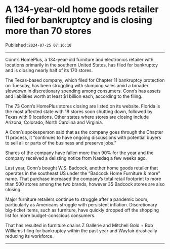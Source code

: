 # A 134-year-old home goods retailer filed for bankruptcy and is closing more than 70 stores

Published :`2024-07-25 07:16:10`

---

Conn’s HomePlus, a 134-year-old furniture and electronics retailer with locations primarily in the southern United States, has filed for bankruptcy and is closing nearly half of its 170 stores.

The Texas-based company, which filed for Chapter 11 bankruptcy protection on Tuesday, has been struggling with slumping sales amid a broader slowdown in discretionary spending among consumers. Conn’s has assets and liabilities worth at least $1 billion each, according to the filing.

The 73 Conn’s HomePlus stores closing are listed on its website. Florida is the most affected state with 18 stores soon shutting down, followed by Texas with 9 locations. Other states where stores are closing include Arizona, Colorado, North Carolina and Virginia.

A Conn’s spokesperson said that as the company goes through the Chapter 11 process, it “continues to have ongoing discussions with potential buyers to sell all or parts of the business and preserve jobs.”

Shares of the company have fallen more than 90% for the year and the company received a delisting notice from Nasdaq a few weeks ago.

Last year, Conn’s bought W.S. Badcock, another home goods retailer that operates in the southeast US under the “Badcock Home Furniture & more” name. That purchase increased the company’s total retail footprint to more than 500 stores among the two brands, however 35 Badcock stores are also closing.

Major furniture retailers continue to struggle after a pandemic boom, particularly as Americans struggle with persistent inflation. Discretionary big-ticket items, such as furniture, have quickly dropped off the shopping list for more budget-conscious consumers.

That has resulted in furniture chains Z Gallerie and Mitchell Gold + Bob Williams filing for bankruptcy within the past year and Wayfair drastically reducing its workforce.

---

